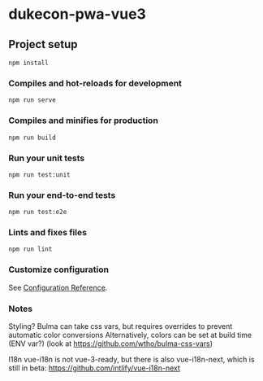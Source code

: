 # dukecon-pwa-vue3

## Project setup
```
npm install
```

### Compiles and hot-reloads for development
```
npm run serve
```

### Compiles and minifies for production
```
npm run build
```

### Run your unit tests
```
npm run test:unit
```

### Run your end-to-end tests
```
npm run test:e2e
```

### Lints and fixes files
```
npm run lint
```

### Customize configuration
See [Configuration Reference](https://cli.vuejs.org/config/).


### Notes
Styling? 
Bulma can take css vars, but requires overrides to prevent automatic color conversions
Alternatively, colors can be set at build time (ENV var?)
(look at https://github.com/wtho/bulma-css-vars)

I18n
vue-i18n is not vue-3-ready, but there is also vue-i18n-next, which is still in beta: https://github.com/intlify/vue-i18n-next